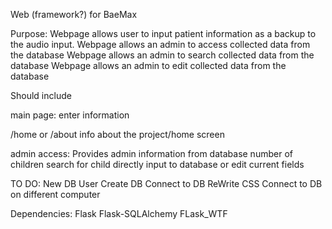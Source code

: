 Web (framework?) for BaeMax

Purpose: Webpage allows user to input patient information as a backup to the audio input.
Webpage allows an admin to access collected data from the database
Webpage allows an admin to search collected data from the database
Webpage allows an admin to edit collected data from the database

Should include

main page: enter information

/home or /about
info about the project/home screen

admin access:
  Provides admin information from database
  number of children
  search for child
  directly input to database or edit current fields

TO DO:
New DB User
Create DB
Connect to DB
ReWrite CSS
Connect to DB on different computer

Dependencies: Flask Flask-SQLAlchemy FLask_WTF
